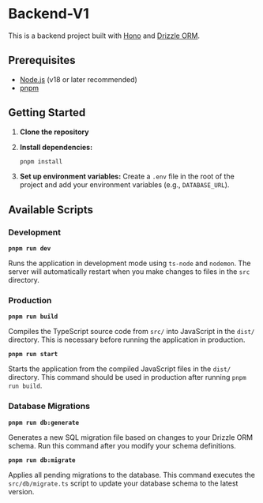 # Backend-V1 

This is a backend project built with [Hono](https://hono.dev/) and [Drizzle ORM](https://orm.drizzle.team/).

## Prerequisites

- [Node.js](https://nodejs.org/) (v18 or later recommended)
- [pnpm](https://pnpm.io/)

## Getting Started

1.  **Clone the repository**

2.  **Install dependencies:**
    ```bash
    pnpm install
    ```

3.  **Set up environment variables:**
    Create a `.env` file in the root of the project and add your environment variables (e.g., `DATABASE_URL`).

## Available Scripts

### Development

**`pnpm run dev`**

Runs the application in development mode using `ts-node` and `nodemon`. The server will automatically restart when you make changes to files in the `src` directory.

### Production

**`pnpm run build`**

Compiles the TypeScript source code from `src/` into JavaScript in the `dist/` directory. This is necessary before running the application in production.

**`pnpm run start`**

Starts the application from the compiled JavaScript files in the `dist/` directory. This command should be used in production after running `pnpm run build`.

### Database Migrations

**`pnpm run db:generate`**

Generates a new SQL migration file based on changes to your Drizzle ORM schema. Run this command after you modify your schema definitions.

**`pnpm run db:migrate`**

Applies all pending migrations to the database. This command executes the `src/db/migrate.ts` script to update your database schema to the latest version.
